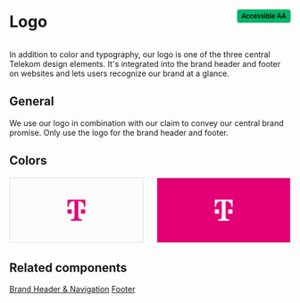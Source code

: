 <div style="display: inline-flex; align-items: center; justify-content: space-between; width: 100%;">
    <h1>Logo</h1>
    <img src="assets/aa.png" alt="Accessible AA" />
</div>

In addition to color and typography, our logo is one of the three central Telekom design elements. It's integrated into the brand header and footer on websites and lets users recognize our brand at a glance.

## General

We use our logo in combination with our claim to convey our central brand promise.
Only use the logo for the brand header and footer.

## Colors

![Image Name](assets/3_components/logo/Colors.png)

## Related components

[Brand Header & Navigation](?path=/usage/components-telekom-brand-header-navigation--standard-header)
[Footer](?path=/usage/components-telekom-footer--standard)
